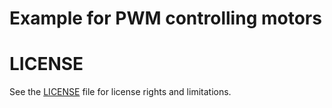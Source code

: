 # Example for PWM controlling motors

# LICENSE
See the [LICENSE](../LICENSE.md) file for license rights and limitations.
